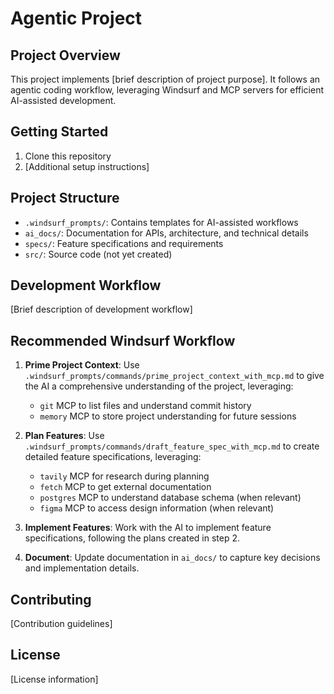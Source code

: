 # Agentic Project

## Project Overview
This project implements [brief description of project purpose]. It follows an agentic coding workflow, leveraging Windsurf and MCP servers for efficient AI-assisted development.

## Getting Started
1. Clone this repository
2. [Additional setup instructions]

## Project Structure
- `.windsurf_prompts/`: Contains templates for AI-assisted workflows
- `ai_docs/`: Documentation for APIs, architecture, and technical details
- `specs/`: Feature specifications and requirements
- `src/`: Source code (not yet created)

## Development Workflow
[Brief description of development workflow]

## Recommended Windsurf Workflow
1. **Prime Project Context**: Use `.windsurf_prompts/commands/prime_project_context_with_mcp.md` to give the AI a comprehensive understanding of the project, leveraging:
   - `git` MCP to list files and understand commit history
   - `memory` MCP to store project understanding for future sessions

2. **Plan Features**: Use `.windsurf_prompts/commands/draft_feature_spec_with_mcp.md` to create detailed feature specifications, leveraging:
   - `tavily` MCP for research during planning
   - `fetch` MCP to get external documentation
   - `postgres` MCP to understand database schema (when relevant)
   - `figma` MCP to access design information (when relevant)

3. **Implement Features**: Work with the AI to implement feature specifications, following the plans created in step 2.

4. **Document**: Update documentation in `ai_docs/` to capture key decisions and implementation details.

## Contributing
[Contribution guidelines]

## License
[License information]
